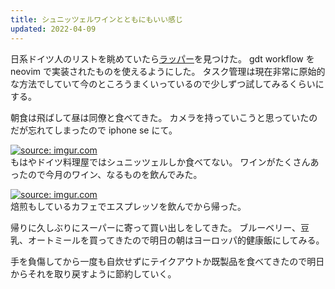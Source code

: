 ```yaml
---
title: シュニッツェルワインとともにもいい感じ
updated: 2022-04-09
---
```


日系ドイツ人のリストを眺めていたら[ラッパー](https://en.wikipedia.org/wiki/Blumio)を見つけた。
gdt workflow を neovim で実装されたものを使えるようにした。
タスク管理は現在非常に原始的な方法でしていて今のところうまくいっているので少しずつ試してみるくらいにする。

朝食は飛ばして昼は同僚と食べてきた。
カメラを持っていこうと思っていたのだが忘れてしまったので iphone se にて。

<a href="https://imgur.com/6JhAyyE"><img src="https://i.imgur.com/6JhAyyE.png" title="source: imgur.com" /></a>  
もはやドイツ料理屋ではシュニッツェルしか食べてない。
ワインがたくさんあったので今月のワイン、なるものを飲んでみた。

<a href="https://imgur.com/2kEeBHu"><img src="https://i.imgur.com/2kEeBHu.png" title="source: imgur.com" /></a>  
焙煎もしているカフェでエスプレッソを飲んでから帰った。

帰りに久しぶりにスーパーに寄って買い出しをしてきた。
ブルーベリー、豆乳、オートミールを買ってきたので明日の朝はヨーロッパ的健康飯にしてみる。

手を負傷してから一度も自炊せずにテイクアウトか既製品を食べてきたので明日からそれを取り戻すように節約していく。
